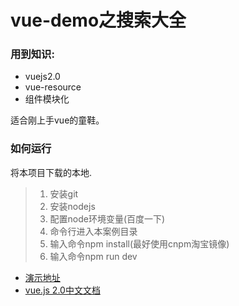 # vue-demo之搜索大全

### 用到知识:
* vuejs2.0
* vue-resource
* 组件模块化

适合刚上手vue的童鞋。

### 如何运行
将本项目下载的本地.
> 1. 安装git
> 2. 安装nodejs
> 3. 配置node环境变量(百度一下)
> 4. 命令行进入本案例目录
> 5. 输入命令npm install(最好使用cnpm淘宝镜像)
> 6. 输入命令npm run dev

* [演示地址](http://cs003.m2828.com/demo/360Search)
* [vue.js 2.0中文文档](http://vuefe.cn/)

